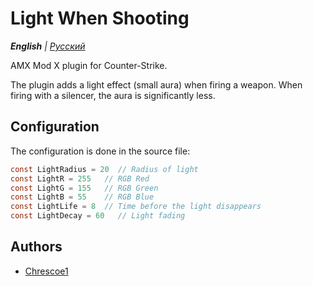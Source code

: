 # Light When Shooting

_**English** | [Русский](README.ru.md)_

AMX Mod X plugin for Counter-Strike.

The plugin adds a light effect (small aura) when firing a weapon. When firing with a silencer, the aura is significantly less.

## Configuration
The configuration is done in the source file:
```c
const LightRadius = 20	// Radius of light
const LightR = 255	 // RGB Red
const LightG = 155	 // RGB Green
const LightB = 55	 // RGB Blue
const LightLife = 8	 // Time before the light disappears
const LightDecay = 60	// Light fading
```

## Authors
- [Chrescoe1](https://github.com/Chrescoe1)
